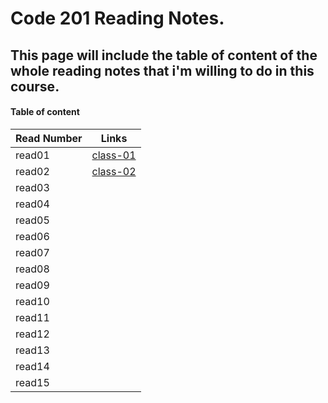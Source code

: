 
# Code 201 Reading Notes.
## This page will include the table of content of the whole reading notes that i'm willing to do in this course.

#### Table of content 

Read Number | Links
----------- | ------
read01 | [class-01](https://ahlamalefishat96.github.io/reading-notes/class-01)
read02 | [class-02](https://ahlamalefishat96.github.io/reading-notes/class-02)
read03 | 
read04 | 
read05 | 
read06 | 
read07 | 
read08 | 
read09 | 
read10 | 
read11 | 
read12 | 
read13 | 
read14 | 
read15 | 

